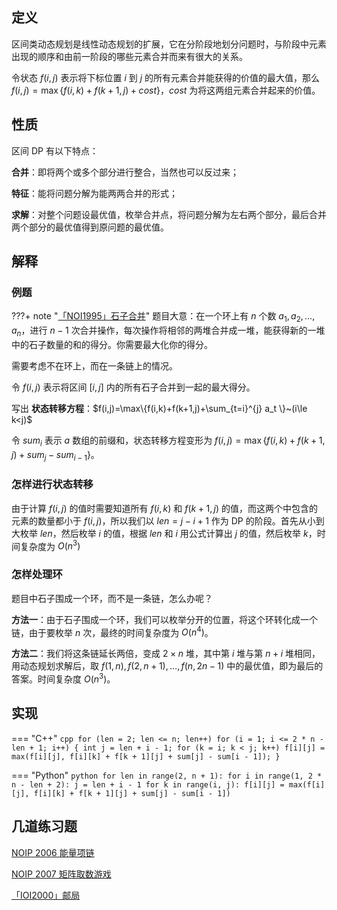 ## 定义

区间类动态规划是线性动态规划的扩展，它在分阶段地划分问题时，与阶段中元素出现的顺序和由前一阶段的哪些元素合并而来有很大的关系。

令状态 $f(i,j)$ 表示将下标位置 $i$ 到 $j$ 的所有元素合并能获得的价值的最大值，那么 $f(i,j)=\max\{f(i,k)+f(k+1,j)+cost\}$，$cost$ 为将这两组元素合并起来的价值。

## 性质

区间 DP 有以下特点：

**合并**：即将两个或多个部分进行整合，当然也可以反过来；

**特征**：能将问题分解为能两两合并的形式；

**求解**：对整个问题设最优值，枚举合并点，将问题分解为左右两个部分，最后合并两个部分的最优值得到原问题的最优值。

## 解释

### 例题

???+ note "[「NOI1995」石子合并](https://loj.ac/problem/10147)"
    题目大意：在一个环上有 $n$ 个数 $a_1,a_2,\dots,a_n$，进行 $n-1$ 次合并操作，每次操作将相邻的两堆合并成一堆，能获得新的一堆中的石子数量的和的得分。你需要最大化你的得分。

需要考虑不在环上，而在一条链上的情况。

令 $f(i,j)$ 表示将区间 $[i,j]$ 内的所有石子合并到一起的最大得分。

写出 **状态转移方程**：$f(i,j)=\max\{f(i,k)+f(k+1,j)+\sum_{t=i}^{j} a_t \}~(i\le k<j)$

令 $sum_i$ 表示 $a$ 数组的前缀和，状态转移方程变形为 $f(i,j)=\max\{f(i,k)+f(k+1,j)+sum_j-sum_{i-1} \}$。

### 怎样进行状态转移

由于计算 $f(i,j)$ 的值时需要知道所有 $f(i,k)$ 和 $f(k+1,j)$ 的值，而这两个中包含的元素的数量都小于 $f(i,j)$，所以我们以 $len=j-i+1$ 作为 DP 的阶段。首先从小到大枚举 $len$，然后枚举 $i$ 的值，根据 $len$ 和 $i$ 用公式计算出 $j$ 的值，然后枚举 $k$，时间复杂度为 $O(n^3)$

### 怎样处理环

题目中石子围成一个环，而不是一条链，怎么办呢？

**方法一**：由于石子围成一个环，我们可以枚举分开的位置，将这个环转化成一个链，由于要枚举 $n$ 次，最终的时间复杂度为 $O(n^4)$。

**方法二**：我们将这条链延长两倍，变成 $2\times n$ 堆，其中第 $i$ 堆与第 $n+i$ 堆相同，用动态规划求解后，取 $f(1,n),f(2,n+1),\dots,f(n,2n-1)$ 中的最优值，即为最后的答案。时间复杂度 $O(n^3)$。

## 实现

=== "C++"
    ```cpp
    for (len = 2; len <= n; len++)
      for (i = 1; i <= 2 * n - len + 1; i++) {
        int j = len + i - 1;
        for (k = i; k < j; k++)
          f[i][j] = max(f[i][j], f[i][k] + f[k + 1][j] + sum[j] - sum[i - 1]);
      }
    ```

=== "Python"
    ```python
    for len in range(2, n + 1):
        for i in range(1, 2 * n - len + 2):
            j = len + i - 1
            for k in range(i, j):
                f[i][j] = max(f[i][j], f[i][k] + f[k + 1][j] + sum[j] - sum[i - 1])
    ```

## 几道练习题

[NOIP 2006 能量项链](https://vijos.org/p/1312)

[NOIP 2007 矩阵取数游戏](https://vijos.org/p/1378)

[「IOI2000」邮局](https://www.luogu.com.cn/problem/P4767)
